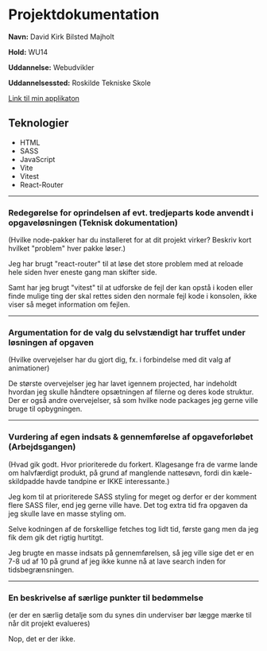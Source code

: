 # Projektdokumentation

**Navn:** David Kirk Bilsted Majholt

**Hold:** WU14

**Uddannelse:** Webudvikler

**Uddannelsessted:** Roskilde Tekniske Skole

[Link til min applikaton](https://rts-cmk.github.io/projekt-newsify-KatyTye/)


## Teknologier

-   HTML
-   SASS
-   JavaScript
-   Vite
-   Vitest
-   React-Router

---



### Redegørelse for oprindelsen af evt. tredjeparts kode anvendt i opgaveløsningen (Teknisk dokumentation)

(Hvilke node-pakker har du installeret for at dit projekt virker? Beskriv kort hvilket "problem" hver pakke løser.)

Jeg har brugt "react-router" til at løse det store problem med at reloade
hele siden hver eneste gang man skifter side.

Samt har jeg brugt "vitest" til at udforske de fejl der kan opstå i koden eller finde mulige ting der skal rettes siden den normale fejl kode i konsolen, ikke viser så meget information om fejlen.

---

### Argumentation for de valg du selvstændigt har truffet under løsningen af opgaven

(Hvilke overvejelser har du gjort dig, fx. i forbindelse med dit valg af animationer)

De største overvejelser jeg har lavet igennem projected, har indeholdt hvordan jeg skulle håndtere opsætningen af filerne og deres kode struktur. Der er også andre overvejelser, så som hvilke node packages jeg gerne ville bruge til opbygningen.

---
### Vurdering af egen indsats & gennemførelse af opgaveforløbet (Arbejdsgangen)

(Hvad gik godt. Hvor prioriterede du forkert. Klagesange fra de varme lande om halvfærdigt produkt, på grund af manglende nattesøvn, fordi din kæle-skildpadde havde tandpine er IKKE interessante.)

Jeg kom til at prioriterede SASS styling for meget og derfor er der komment flere SASS filer,
end jeg gerne ville have. Det tog extra tid fra opgaven da jeg skulle lave en masse styling om.

Selve kodningen af de forskellige fetches tog lidt tid, første gang men da jeg fik dem gik det
rigtig hurtitgt.

Jeg brugte en masse indsats på gennemførelsen, så jeg ville sige det er en 7-8 ud af 10 på grund af jeg ikke kunne nå at lave search inden for tidsbegrænsningen.

---
### En beskrivelse af særlige punkter til bedømmelse

(er der en særlig detalje som du synes din underviser bør lægge mærke til når dit projekt evalueres)

Nop, det er der ikke.